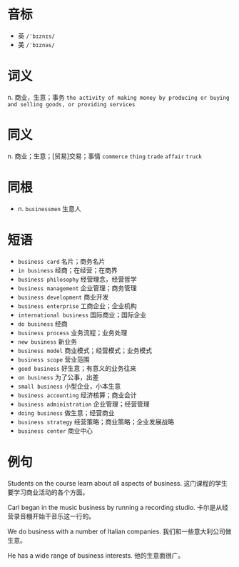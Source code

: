 # 音标

- 英 `/ˈbɪznɪs/`
- 美 `/ˈbɪznəs/`

# 词义

n. 商业，生意；事务
`the activity of making money by producing or buying and selling goods, or providing services`

# 同义

n. 商业；生意；[贸易]交易；事情
`commerce` `thing` `trade` `affair` `truck`

# 同根

- n. `businessmen` 生意人

# 短语

- `business card` 名片；商务名片
- `in business` 经商；在经营；在商界
- `business philosophy` 经营理念，经营哲学
- `business management` 企业管理；商务管理
- `business development` 商业开发
- `business enterprise` 工商企业；企业机构
- `international business` 国际商业；国际企业
- `do business` 经商
- `business process` 业务流程；业务处理
- `new business` 新业务
- `business model` 商业模式；经营模式；业务模式
- `business scope` 营业范围
- `good business` 好生意；有意义的业务往来
- `on business` 为了公事，出差
- `small business` 小型企业，小本生意
- `business accounting` 经济核算；商业会计
- `business administration` 企业管理；经营管理
- `doing business` 做生意；经营商业
- `business strategy` 经营策略；商业策略；企业发展战略
- `business center` 商业中心

# 例句

Students on the course learn about all aspects of business.
这门课程的学生要学习商业活动的各个方面。

Carl began in the music business by running a recording studio.
卡尔是从经营录音棚开始干音乐这一行的。

We do business with a number of Italian companies.
我们和一些意大利公司做生意。

He has a wide range of business interests.
他的生意面很广。


